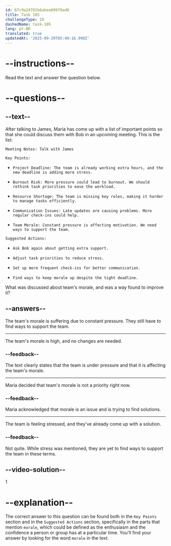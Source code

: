 ```yaml
---
id: 67c9a24781b6abea69970ad8
title: Task 105
challengeType: 19
dashedName: task-105
lang: pt-BR
translated: true
updatedAt: '2025-09-29T05:49:16.998Z'
---
```


<!-- READING -->

# --instructions--

Read the text and answer the question below.

# --questions--

## --text--

After talking to James, Maria has come up with a list of important points so that she could discuss them with Bob in an upcoming meeting. This is the list:

`Meeting Notes: Talk with James`

`Key Points:`

- `Project Deadline: The team is already working extra hours, and the new deadline is adding more stress.`

- `Burnout Risk: More pressure could lead to burnout. We should rethink task priorities to ease the workload.`

- `Resource Shortage: The team is missing key roles, making it harder to manage tasks efficiently.`

- `Communication Issues: Late updates are causing problems. More regular check-ins could help.`

- `Team Morale: Constant pressure is affecting motivation. We need ways to support the team.`

`Suggested Actions:`

- `Ask Bob again about getting extra support.`

- `Adjust task priorities to reduce stress.`

- `Set up more frequent check-ins for better communication.`

- `Find ways to keep morale up despite the tight deadline.`

What was discussed about team's morale, and was a way found to improve it?

## --answers--  

The team's morale is suffering due to constant pressure. They still have to find ways to support the team.

---  

The team's morale is high, and no changes are needed.  

### --feedback--  

The text clearly states that the team is under pressure and that it is affecting the team's morale.

---  

Maria decided that team's morale is not a priority right now.

### --feedback--  

Maria acknowledged that morale is an issue and is trying to find solutions.

---  

The team is feeling stressed, and they've already come up with a solution.

### --feedback--  

Not quite. While stress was mentioned, they are yet to find ways to support the team in these terms.

## --video-solution--  

1  

# --explanation--  

The correct answer to this question can be found both in the `Key Points` section and in the `Suggested Actions` section, specifically in the parts that mention `morale`, which could be defined as the enthusiasm and the confidence a person or group has at a particular time. You'll find your answer by looking for the word `morale` in the text.
